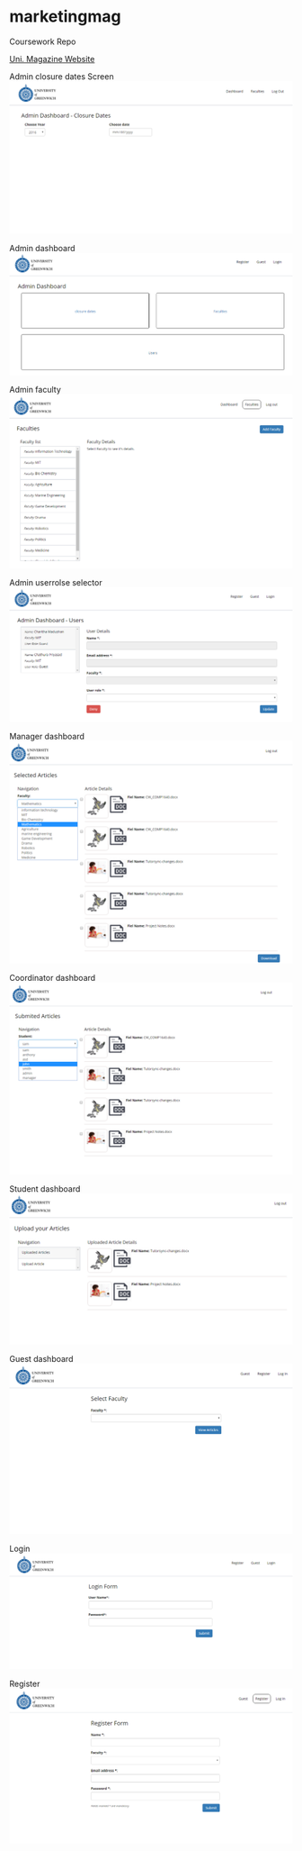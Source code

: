 # marketingmag
Coursework Repo 


[Uni. Magazine Website  ](http://gw-mag.tk/)

Admin closure dates Screen 
<img src="https://raw.githubusercontent.com/prasadsampath/marketingmag/master/screens/admin_closure.png">

Admin dashboard
<img src="https://raw.githubusercontent.com/prasadsampath/marketingmag/master/screens/admin_dash.png" >

Admin faculty  
<img src="https://raw.githubusercontent.com/prasadsampath/marketingmag/master/screens/admin_fac.png" >

Admin userrolse selector  
<img src="https://raw.githubusercontent.com/prasadsampath/marketingmag/master/screens/admin_userrole.png" >

Manager dashboard
<img src="https://raw.githubusercontent.com/prasadsampath/marketingmag/master/screens/manager_dash.png" >

Coordinator dashboard
<img src="https://raw.githubusercontent.com/prasadsampath/marketingmag/master/screens/coordinator_dash.png" >

Student dashboard
<img src="https://raw.githubusercontent.com/prasadsampath/marketingmag/master/screens/student_dash.png" >

Guest dashboard
<img src="https://raw.githubusercontent.com/prasadsampath/marketingmag/master/screens/guest_dash.png" >

Login
<img src="https://raw.githubusercontent.com/prasadsampath/marketingmag/master/screens/login.png" >

Register
<img src="https://raw.githubusercontent.com/prasadsampath/marketingmag/master/screens/register.png" >

